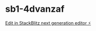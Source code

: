 # sb1-4dvanzaf

[Edit in StackBlitz next generation editor ⚡️](https://stackblitz.com/~/github.com/johnnie-bell/sb1-4dvanzaf)